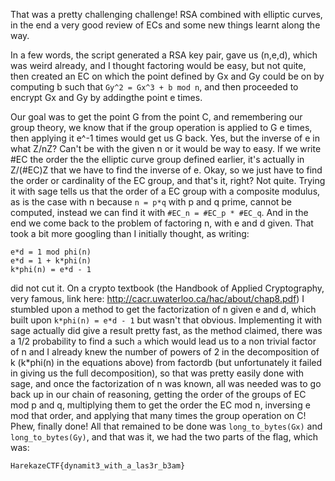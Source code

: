 That was a pretty challenging challenge! RSA combined with elliptic curves, in the end a very good review of ECs and some new things learnt along the way.

In a few words, the script generated a RSA key pair, gave us (n,e,d), which was weird already, and I thought factoring would be easy, but not quite, then created an EC on which the point defined by Gx and Gy could be on by computing b such that `Gy^2 = Gx^3 + b mod n`, and then proceeded to encrypt Gx and Gy by addingthe point e times.

Our goal was to get the point G from the point C, and remembering our group theory, we know that if the group operation is applied to G e times, then applying it e^-1 times would get us G back. Yes, but the inverse of e in what Z/nZ? Can't be with the given n or it would be way to easy. If we write #EC the order the the elliptic curve group defined earlier, it's actually in Z/(#EC)Z that we have to find the inverse of e. Okay, so we just have to find the order or cardinality of the EC group, and that's it, right? Not quite. Trying it with sage tells us that the order of a EC group with a composite modulus, as is the case with n because `n = p*q` with p and q prime, cannot be computed, instead we can find it with `#EC_n = #EC_p * #EC_q`. And in the end we come back to the problem of factoring n, with e and d given. That took a bit more googling than I initially thought, as writing:
```
e*d = 1 mod phi(n)
e*d = 1 + k*phi(n)
k*phi(n) = e*d - 1
```

did not cut it. On a crypto textbook (the Handbook of Applied Cryptography, very famous, link here: http://cacr.uwaterloo.ca/hac/about/chap8.pdf) I stumbled upon a method to get the factorization of n given e and d, which built upon `k*phi(n) = e*d - 1` but  wasn't that obvious. Implementing it with sage actually did give a result pretty fast, as the method claimed, there was a 1/2 probability to find a such `a` which would lead us to a non trivial factor of n and I already knew the number of powers of 2 in the decomposition of k (k*phi(n) in the equations above) from factordb (but unfortunately it failed in giving us the full decomposition), so that was pretty easily done with sage, and once the factorization of n was known, all was needed was to go back up in our chain of reasoning, getting the order of the groups of EC mod p and q, multiplying them to get the order the EC mod n, inversing e mod that order, and applying that many times the group operation on C! Phew, finally done! All that remained to be done was `long_to_bytes(Gx)` and `long_to_bytes(Gy)`, and that was it, we had the two parts of the flag, which was:

```HarekazeCTF{dynamit3_with_a_las3r_b3am}```
